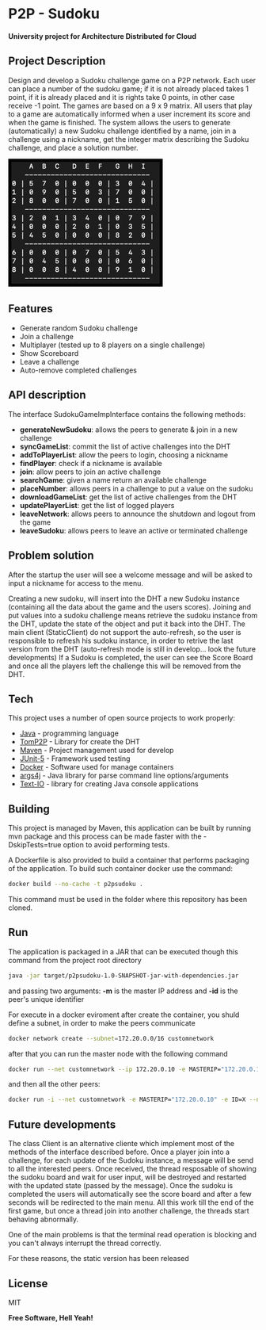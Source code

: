# P2P - Sudoku
#### University project for Architecture Distributed for Cloud

## Project Description
Design and develop a Sudoku challenge game on a P2P network. Each user can place a number of the sudoku game; if it is not already placed takes 1 point, if it is already placed and it is rights take 0 points, in other case receive -1 point. The games are based on a 9 x 9 matrix. All users that play to a game are automatically informed when a user increment its score and when the game is finished. The system allows the users to generate (automatically) a new Sudoku challenge identified by a name, join in a challenge using a nickname, get the integer matrix describing the Sudoku challenge, and place a solution number.
<p align="left"><img src="Assets/sudoku.png" width="300" style="border: 6px solid black" /></p>


## Features

- Generate random Sudoku challenge
- Join a challenge 
- Multiplayer (tested up to 8 players on a single challenge)
- Show Scoreboard
- Leave a challenge
- Auto-remove completed challenges

## API description

The interface SudokuGameImpInterface contains the following methods:

- **generateNewSudoku**: allows the peers to generate & join in a new challenge 
- **syncGameList**: commit the list of active challenges into the DHT 
- **addToPlayerList**: allow the peers to login, choosing a nickname
- **findPlayer**: check if a nickname is available
- **join**: allow peers to join an active challenge
- **searchGame**: given a name return an available challenge
- **placeNumber**: allows peers in a challenge to put a value on the sudoku
- **downloadGameList**: get the list of active challenges from the DHT 
- **updatePlayerList**: get the list of logged players 
- **leaveNetwork**: allows peers to announce the shutdown and logout from the game
- **leaveSudoku**: allows peers to leave an active or terminated challenge

## Problem solution 
After the startup the user will see a welcome message and will be asked to input a nickname for access to the menu. 

Creating a new sudoku, will insert into the DHT a new Sudoku instance (containing all the data about the game and the users scores).
Joining and put values into a sudoku challenge means retrieve the sudoku instance from the DHT, update the state of the object and put it back into the DHT.
The main client (StaticClient) do not support the auto-refresh, so the user is responsible to refresh his sudoku instance, in order to retrive the last version from the DHT (auto-refresh mode is still in develop... look the future developments)
If a Sudoku is completed, the user can see the Score Board and once all the players left the challenge this will be removed from the DHT.

## Tech 

This project uses a number of open source projects to work properly:

- [Java] - programming language
- [TomP2P] - Library for create the DHT
- [Maven] - Project management used for develop
- [JUnit-5] - Framework used testing 
- [Docker] - Software used for manage containers
- [args4j] - Java library for parse command line options/arguments
- [Text-IO] - library for creating Java console applications

## Building 
This project is managed by Maven, this application can be built by running mvn package and this process can be made faster with the -DskipTests=true option to avoid performing tests.

A Dockerfile is also provided to build a container that performs packaging of the application. To build such container docker use the command:

```sh
docker build --no-cache -t p2psudoku . 
```

This command must be used in the folder where this repository has been cloned.

## Run

The application is packaged in a JAR that can be executed though this command from the project root directory
```sh
java -jar target/p2psudoku-1.0-SNAPSHOT-jar-with-dependencies.jar
```
and passing two arguments: **-m** is the master IP address and **-id** is the peer's unique identifier

For execute in a docker eviroment after create the container, you shuld define a subnet, in order to make the peers communicate

```sh
docker network create --subnet=172.20.0.0/16 customnetwork
```

after that you can run the master node with the following command

```sh
docker run --net customnetwork --ip 172.20.0.10 -e MASTERIP="172.20.0.10" -e ID=0 --name MASTER-PEER p2psudoku
```

and then all the other peers:

```sh
docker run -i --net customnetwork -e MASTERIP="172.20.0.10" -e ID=X --name PEER-X p2psudoku
```


## Future developments

The class Client is an alternative cliente which implement most of the methods of the interface described before. Once a player join into a challenge, for each update of the Sudoku instance, a message will be send to all the interested peers. Once received, the thread resposable of showing the sudoku board and wait for user input, will be destroyed and restarted with the updated state (passed by the message). 
Once the sudoku is completed the users will automatically see the score board and after a few seconds will be redirected to the main menu. 
All this work till the end of the first game, but once a thread join into another challenge, the threads start behaving abnormally. 

One of the main problems is that the terminal read operation is blocking and you can't always interrupt the thread correctly.

For these reasons, the static version has been released
## License

MIT

**Free Software, Hell Yeah!**

   [Java]: <https://docs.oracle.com/en/java/>
   [TomP2P]: <https://github.com/tomp2p/TomP2P>
   [Maven]: <https://github.com/apache/maven>
   [Junit-5]: <https://github.com/junit-team/junit5>
   [Docker]: <https://github.com/docker>
   [args4j]: <https://github.com/kohsuke/args4j>
   [Text-IO]: <https://github.com/beryx/text-io>
  
